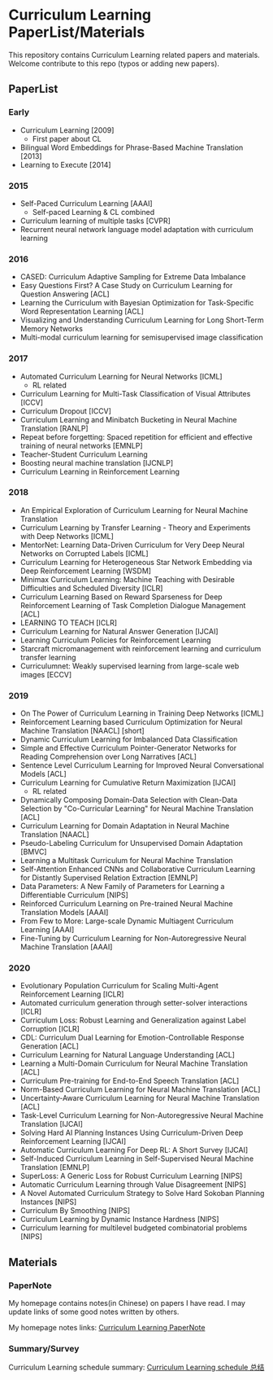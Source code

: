 # Curriculum Learning PaperList/Materials

This repository contains Curriculum Learning related papers and materials. Welcome contribute to this repo (typos or adding new papers). 

## PaperList

### Early

-  Curriculum Learning [2009]
    - First paper about CL
-  Bilingual Word Embeddings for Phrase-Based Machine Translation [2013]
-  Learning to Execute [2014]  

### 2015
-  Self-Paced Curriculum Learning [AAAI]
    - Self-paced Learning & CL combined
-  Curriculum learning of multiple tasks [CVPR]
-  Recurrent neural network language model adaptation with curriculum learning


### 2016
-  CASED: Curriculum Adaptive Sampling for Extreme Data Imbalance
-  Easy Questions First? A Case Study on Curriculum Learning for Question Answering  [ACL]
-  Learning the Curriculum with Bayesian Optimization for Task-Specific Word Representation Learning [ACL]
-  Visualizing and Understanding Curriculum Learning for Long Short-Term Memory Networks 
-  Multi-modal curriculum learning for semisupervised image classification


### 2017
-  Automated Curriculum Learning for Neural Networks [ICML]
    - RL related
-  Curriculum Learning for Multi-Task Classification of Visual Attributes [ICCV]
-  Curriculum Dropout [ICCV]
-  Curriculum Learning and Minibatch Bucketing in Neural Machine Translation [RANLP]
-  Repeat before forgetting: Spaced repetition for efficient and effective training of neural networks [EMNLP]
-  Teacher-Student Curriculum Learning
-  Boosting neural machine translation [IJCNLP]
-  Curriculum Learning in Reinforcement Learning 


### 2018
-  An Empirical Exploration of Curriculum Learning for Neural Machine Translation
-  Curriculum Learning by Transfer Learning - Theory and Experiments with Deep Networks [ICML]
-  MentorNet: Learning Data-Driven Curriculum for Very Deep Neural Networks on Corrupted Labels [ICML]
-  Curriculum Learning for Heterogeneous Star Network Embedding via Deep Reinforcement Learning  [WSDM]
-  Minimax Curriculum Learning: Machine Teaching with Desirable Difficulties and Scheduled Diversity [ICLR]
-  Curriculum Learning Based on Reward Sparseness for Deep Reinforcement Learning of Task Completion Dialogue Management [ACL]
-  LEARNING TO TEACH [ICLR]
-  Curriculum Learning for Natural Answer Generation [IJCAI]
-  Learning Curriculum Policies for Reinforcement Learning
-  Starcraft micromanagement with reinforcement learning and curriculum transfer learning
-  Curriculumnet: Weakly supervised learning from large-scale web images [ECCV]

### 2019

-  On The Power of Curriculum Learning in Training Deep Networks [ICML]
-  Reinforcement Learning based Curriculum Optimization for Neural Machine Translation  [NAACL] [short]
-  Dynamic Curriculum Learning for Imbalanced Data Classification
-  Simple and Effective Curriculum Pointer-Generator Networks for Reading Comprehension over Long Narratives [ACL]
-  Sentence Level Curriculum Learning for Improved Neural Conversational Models [ACL]
-  Curriculum Learning for Cumulative Return Maximization [IJCAI]
    - RL related
-  Dynamically Composing Domain-Data Selection with Clean-Data Selection by "Co-Curricular Learning" for Neural Machine Translation [ACL]
-  Curriculum Learning for Domain Adaptation in Neural Machine Translation  [NAACL]
-  Pseudo-Labeling Curriculum for Unsupervised Domain Adaptation [BMVC]
-  Learning a Multitask Curriculum for Neural Machine Translation
-  Self-Attention Enhanced CNNs and Collaborative Curriculum Learning for Distantly Supervised Relation Extraction [EMNLP]
-  Data Parameters: A New Family of Parameters for Learning a Differentiable Curriculum [NIPS]
-  Reinforced Curriculum Learning on Pre-trained Neural Machine Translation Models [AAAI]
-  From Few to More: Large-scale Dynamic Multiagent Curriculum Learning [AAAI]
-  Fine-Tuning by Curriculum Learning for Non-Autoregressive Neural Machine Translation [AAAI]

### 2020
- Evolutionary Population Curriculum for Scaling Multi-Agent Reinforcement Learning [ICLR]
- Automated curriculum generation through setter-solver interactions [ICLR]
- Curriculum Loss: Robust Learning and Generalization against Label Corruption [ICLR]
- CDL: Curriculum Dual Learning for Emotion-Controllable Response Generation [ACL]
- Curriculum Learning for Natural Language Understanding [ACL]
- Learning a Multi-Domain Curriculum for Neural Machine Translation [ACL]
- Curriculum Pre-training for End-to-End Speech Translation [ACL]
- Norm-Based Curriculum Learning for Neural Machine Translation [ACL]
- Uncertainty-Aware Curriculum Learning for Neural Machine Translation [ACL]
- Task-Level Curriculum Learning for Non-Autoregressive Neural Machine Translation [IJCAI]
- Solving Hard AI Planning Instances Using Curriculum-Driven Deep Reinforcement Learning [IJCAI]
- Automatic Curriculum Learning For Deep RL: A Short Survey [IJCAI]
- Self-Induced Curriculum Learning in Self-Supervised Neural Machine Translation [EMNLP]
- SuperLoss: A Generic Loss for Robust Curriculum Learning [NIPS]
- Automatic Curriculum Learning through Value Disagreement [NIPS]
- A Novel Automated Curriculum Strategy to Solve Hard Sokoban Planning Instances [NIPS]
- Curriculum By Smoothing [NIPS]
- Curriculum Learning by Dynamic Instance Hardness [NIPS]
- Curriculum learning for multilevel budgeted combinatorial problems [NIPS] 

## Materials

### PaperNote 

My homepage contains notes(in Chinese) on papers I have read. I may update links of some good notes written by others.

My homepage notes links: [Curriculum Learning PaperNote](http://www.linzehui.me/tags/Curriculum-Learning/)

### Summary/Survey

Curriculum Learning schedule summary: [Curriculum Learning schedule 总结](http://www.linzehui.me/2019/08/09/%E8%AE%BA%E6%96%87/Curriculum%20Learning%20schedule%E6%80%BB%E7%BB%93/)

